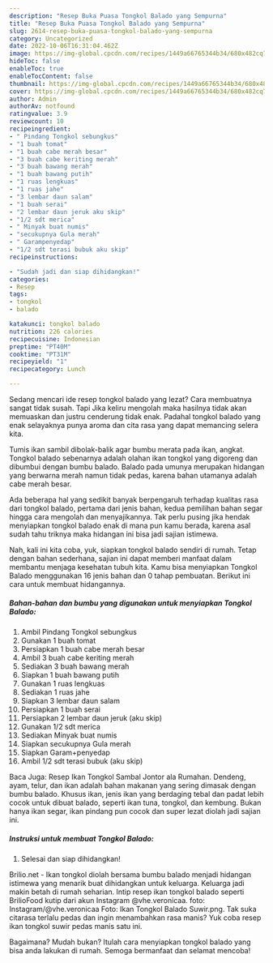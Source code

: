```yaml
---
description: "Resep Buka Puasa Tongkol Balado yang Sempurna"
title: "Resep Buka Puasa Tongkol Balado yang Sempurna"
slug: 2614-resep-buka-puasa-tongkol-balado-yang-sempurna
category: Uncategorized
date: 2022-10-06T16:31:04.462Z
image: https://img-global.cpcdn.com/recipes/1449a66765344b34/680x482cq70/tongkol-balado-foto-resep-utama.jpg
hideToc: false
enableToc: true
enableTocContent: false
thumbnail: https://img-global.cpcdn.com/recipes/1449a66765344b34/680x482cq70/tongkol-balado-foto-resep-utama.jpg
cover: https://img-global.cpcdn.com/recipes/1449a66765344b34/680x482cq70/tongkol-balado-foto-resep-utama.jpg
author: Admin
authorAv: notfound
ratingvalue: 3.9
reviewcount: 10
recipeingredient:
- " Pindang Tongkol sebungkus"
- "1 buah tomat"
- "1 buah cabe merah besar"
- "3 buah cabe keriting merah"
- "3 buah bawang merah"
- "1 buah bawang putih"
- "1 ruas lengkuas"
- "1 ruas jahe"
- "3 lembar daun salam"
- "1 buah serai"
- "2 lembar daun jeruk aku skip"
- "1/2 sdt merica"
- " Minyak buat numis"
- "secukupnya Gula merah"
- " Garampenyedap"
- "1/2 sdt terasi bubuk aku skip"
recipeinstructions:

- "Sudah jadi dan siap dihidangkan!"
categories:
- Resep
tags:
- tongkol
- balado

katakunci: tongkol balado 
nutrition: 226 calories
recipecuisine: Indonesian
preptime: "PT40M"
cooktime: "PT31M"
recipeyield: "1"
recipecategory: Lunch

---
```



Sedang mencari ide resep tongkol balado yang lezat? Cara membuatnya sangat tidak susah. Tapi Jika keliru mengolah maka hasilnya tidak akan memuaskan dan justru cenderung tidak enak. Padahal tongkol balado yang enak selayaknya punya aroma dan cita rasa yang dapat memancing selera kita.


Tumis ikan sambil dibolak-balik agar bumbu merata pada ikan, angkat. Tongkol balado sebenarnya adalah olahan ikan tongkol yang digoreng dan dibumbui dengan bumbu balado. Balado pada umunya merupakan hidangan yang berwarna merah namun tidak pedas, karena bahan utamanya adalah cabe merah besar.

Ada beberapa hal yang sedikit banyak berpengaruh terhadap kualitas rasa dari tongkol balado, pertama dari jenis bahan, kedua pemilihan bahan segar hingga cara mengolah dan menyajikannya. Tak perlu pusing jika hendak menyiapkan tongkol balado enak di mana pun kamu berada, karena asal sudah tahu triknya maka hidangan ini bisa jadi sajian istimewa.


Nah, kali ini kita coba, yuk, siapkan tongkol balado sendiri di rumah. Tetap dengan bahan sederhana, sajian ini dapat memberi manfaat dalam membantu menjaga kesehatan tubuh kita. Kamu bisa menyiapkan Tongkol Balado menggunakan 16 jenis bahan dan 0 tahap pembuatan. Berikut ini cara untuk membuat hidangannya.

<!--inarticleads1-->

##### Bahan-bahan dan bumbu yang digunakan untuk menyiapkan Tongkol Balado:

1. Ambil  Pindang Tongkol sebungkus
1. Gunakan 1 buah tomat
1. Persiapkan 1 buah cabe merah besar
1. Ambil 3 buah cabe keriting merah
1. Sediakan 3 buah bawang merah
1. Siapkan 1 buah bawang putih
1. Gunakan 1 ruas lengkuas
1. Sediakan 1 ruas jahe
1. Siapkan 3 lembar daun salam
1. Persiapkan 1 buah serai
1. Persiapkan 2 lembar daun jeruk (aku skip)
1. Gunakan 1/2 sdt merica
1. Sediakan  Minyak buat numis
1. Siapkan secukupnya Gula merah
1. Siapkan  Garam+penyedap
1. Ambil 1/2 sdt terasi bubuk (aku skip)


Baca Juga: Resep Ikan Tongkol Sambal Jontor ala Rumahan. Dendeng, ayam, telur, dan ikan adalah bahan makanan yang sering dimasak dengan bumbu balado. Khusus ikan, jenis ikan yang berdaging tebal dan padat lebih cocok untuk dibuat balado, seperti ikan tuna, tongkol, dan kembung. Bukan hanya ikan segar, ikan pindang pun cocok dan super lezat diolah jadi sajian ini. 

<!--inarticleads2-->

##### Instruksi untuk membuat Tongkol Balado:


1. Selesai dan siap dihidangkan!

Brilio.net - Ikan tongkol diolah bersama bumbu balado menjadi hidangan istimewa yang menarik buat dihidangkan untuk keluarga. Keluarga jadi makin betah di rumah seharian. Intip resep ikan tongkol balado seperti BrilioFood kutip dari akun Instagram @vhe.veronicaa. foto: Instagram/@vhe.veronicaa Foto: Ikan Tongkol Balado Suwir.png. Tak suka citarasa terlalu pedas dan ingin menambahkan rasa manis? Yuk coba resep ikan tongkol suwir pedas manis satu ini. 

Bagaimana? Mudah bukan? Itulah cara menyiapkan tongkol balado yang bisa anda lakukan di rumah. Semoga bermanfaat dan selamat mencoba!

